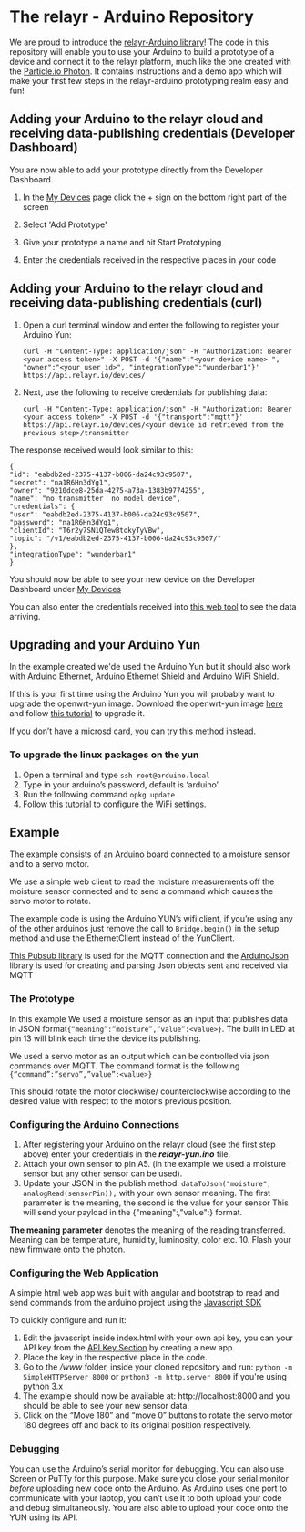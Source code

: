 # The relayr - Arduino Repository 

We are proud to introduce the [relayr-Arduino library](https://github.com/relayr/relayr-arduino/blob/master/README.md)!
The code in this repository will enable you to use your Arduino to build a prototype of a device and connect it to the relayr platform, much like the one created with the [Particle.io Photon](https://github.com/relayr/relayr-photon). It contains instructions and a demo app which will make your first few steps in the relayr-arduino prototyping realm easy and fun!

## Adding your Arduino to the relayr cloud and receiving data-publishing credentials (Developer Dashboard)

You are now able to add your prototype directly from the Developer Dashboard. 

1. In the [My Devices](https://developer.relayr.io/dashboard/devices) page click the + sign on the bottom right part of the screen
	
2. Select 'Add Prototype'
3. Give your prototype a name and hit Start Prototyping
	
4. Enter the credentials received in the respective places in your code
	

## Adding your Arduino to the relayr cloud and receiving data-publishing credentials (curl)

1. Open a curl terminal window and enter the following to register your Arduino Yun:

    `curl -H "Content-Type: application/json" -H "Authorization: Bearer <your access token>" -X POST -d '{"name":"<your device name> ", "owner":"<your user id>", "integrationType":"wunderbar1"}' https://api.relayr.io/devices/`

2. Next, use the following to receive credentials for publishing data:

    `curl -H "Content-Type: application/json" -H "Authorization: Bearer <your access token>" -X POST -d '{"transport":"mqtt"}' https://api.relayr.io/devices/<your device id retrieved from the previous step>/transmitter`

The response received would look similar to this:

    {
    "id": "eabdb2ed-2375-4137-b006-da24c93c9507",
    "secret": "na1R6Hn3dYg1",
    "owner": "9210dce8-25da-4275-a73a-1383b9774255",
    "name": "no transmitter  no model device",
    "credentials": {
    "user": "eabdb2ed-2375-4137-b006-da24c93c9507",
    "password": "na1R6Hn3dYg1",
    "clientId": "T6r2y7SN1QTewBtokyTyVBw",
    "topic": "/v1/eabdb2ed-2375-4137-b006-da24c93c9507/"
    },
    "integrationType": "wunderbar1"
    }  

You should now be able to see your new device on the Developer Dashboard under [My Devices](https://developer.relayr.io/dashboard/devices)

You can also enter the credentials received into [this web tool](https://mqtt.relayr.io/) to see the data arriving. 

## 	Upgrading and your Arduino Yun

In the example created we'de used the Arduino Yun but it should also work with Arduino Ethernet, Arduino Ethernet Shield and Arduino WiFi Shield. 

If this is your first time using the Arduino Yun you will probably want to upgrade the openwrt-yun image. 
Download the openwrt-yun image [here](http://www.arduino.cc/en/Main/Software) and follow [this tutorial](http://www.arduino.cc/en/Tutorial/YunSysupgrade) to upgrade it.

If you don’t have a microsd card, you can try this [method](http://samjbrenner.com/notes/upgrading-openwrt-on-an-arduino-yun-without-a-microsd-card/) instead. 

### To upgrade the linux packages on the yun
1. Open a terminal and type `ssh root@arduino.local`
2. Type in your arduino’s password, default is ‘arduino’
3. Run the following command
		`opkg update`
4. Follow [this tutorial](http://www.arduino.cc/en/Guide/ArduinoYun) to configure the WiFi settings.

## Example

The example consists of an Arduino board connected to a moisture sensor and to a servo motor.

We use a simple web client to read the moisture measurements off the moisture sensor connected and to send a command which causes the servo motor to rotate.

The example code is using the Arduino YUN’s wifi client, if you’re using any of the other arduinos just remove the call to `Bridge.begin()` in the setup method and use the EthernetClient instead of the YunClient.

[This Pubsub library](https://github.com/knolleary/pubsubclient) is used for the MQTT connection and the [ArduinoJson](https://github.com/bblanchon/ArduinoJson) library is used for creating and parsing Json objects sent and received via MQTT

### The Prototype

In this example We used a moisture sensor as an input that publishes data in JSON format`{“meaning”:”moisture”,”value”:<value>}`.
The built in LED at pin 13 will blink each time the device its publishing.

We used a servo motor as an output which can be controlled via json commands over MQTT. The command format is the following 
`{“command”:”servo”,”value”:<value>}` 

This should rotate the motor clockwise/ counterclockwise according to the desired value with respect to the motor’s previous position.


### Configuring the Arduino Connections

1. After registering your Arduino on the relayr cloud (see the first step above) enter your credentials in the ***relayr-yun.ino*** file.  
2. Attach your own sensor to pin A5. (in the example we used a moisture sensor but any other sensor can be used).
3. Update your JSON in the publish method: 
  `dataToJson("moisture", analogRead(sensorPin));`
with your own sensor meaning. The first parameter is the meaning, the second is the value for your sensor
This will send your payload in the {"meaning":,"value":} format.

**The meaning parameter** denotes the meaning of the reading transferred. Meaning can be temperature, humidity, luminosity, color etc. 10. Flash your new firmware onto the photon.


### Configuring the Web Application

A simple html web app was built with angular and bootstrap to read and send commands from the arduino project using the [Javascript SDK](https://github.com/relayr/browser-sdk) 

To quickly configure and run it: 

1. Edit the javascript inside index.html with your own api key, you can your API key from the [API Key Section](https://developer.relayr.io/dashboard/apps/myApps) by creating a new app.
2. Place the key in the respective place in the code.
3. Go to the */www* folder, inside your cloned repository and run:
`python -m SimpleHTTPServer 8000` or `python3 -m http.server 8000` if you're using python 3.x
4. The example should now be available at: http://localhost:8000 and you should be able to see your new sensor data.
5. Click on the “Move 180” and “move 0” buttons to rotate the servo motor 180 degrees off and back to its original position respectively.


### Debugging 

You can use the Arduino’s serial monitor for debugging. You can also use Screen or PuTTy for this purpose.
Make sure you close your serial monitor *before* uploading new code onto the Arduino. As  Arduino uses one port to communicate with your laptop, you can’t use it to both upload your code and debug simultaneously.
You are also able to upload your code onto the YUN using its API.
